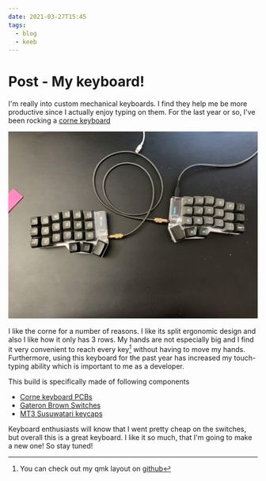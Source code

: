 ```yaml
---
date: 2021-03-27T15:45
tags:
  - blog
  - keeb
---
```


# Post - My keyboard!

I'm really into custom mechanical keyboards. I find they help me be more productive
since I actually enjoy typing on them. For the last year or so, I've
been rocking a [corne keyboard](https://github.com/foostan/crkbd)

![wide](./static/crkbd_old.jpg)

I like the corne for a number of reasons. I like its split ergonomic design and
also I like how it only has 3 rows. My hands are not especially big and I find
it very convenient to reach every key[^layout] without having to move my hands.
Furthermore, using this keyboard for the past year has increased my
touch-typing ability which is important to me as a developer.

This build is specifically made of following components
* [Corne keyboard PCBs](https://keyhive.xyz/shop/corne-v3)
* [Gateron Brown Switches](https://mechanicalkeyboards.com/shop/index.php?l=product_detail&p=1640)
* [MT3 Susuwatari keycaps](https://drop.com/buy/drop-matt3o-mt3-susuwatari-custom-keycap-set)

Keyboard enthusiasts will know that I went pretty cheap on the switches, but
overall this is a great keyboard. I like it so much, that I'm going to make
a new one! So stay tuned!

[^layout]: You can check out my qmk layout on [github](https://github.com/DevonMorris/crkbd-devo)
